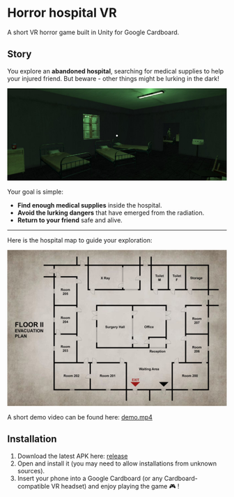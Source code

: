 # Horror hospital VR
A short VR horror game built in Unity for Google Cardboard.


##  Story 
You explore an **abandoned hospital**, searching for medical supplies to help your injured friend. But beware - other things might be lurking in the dark!

![Slika zombija](Docs/room_beds.jpg)

Your goal is simple:  
- **Find enough medical supplies** inside the hospital.  
- **Avoid the lurking dangers** that have emerged from the radiation.
- **Return to your friend** safe and alive.

---

Here is the hospital map to guide your exploration:  

![Hospital Map](Docs/hospital_map.jpg)

A short demo video can be found here: [demo.mp4](https://drive.google.com/file/d/1JapnQ9p8kwLWOrgYQazgVDx5sbPln1WG/view?usp=drive_link)

## Installation
1. Download the latest APK here: [release](https://drive.google.com/file/d/171PvYIm0QpNWtCXCn21uxqQbX2YjXBC2/view?usp=drive_link)    
2. Open and install it (you may need to allow installations from unknown sources).  
3. Insert your phone into a Google Cardboard (or any Cardboard-compatible VR headset) and enjoy playing the game 🎮 ! 
